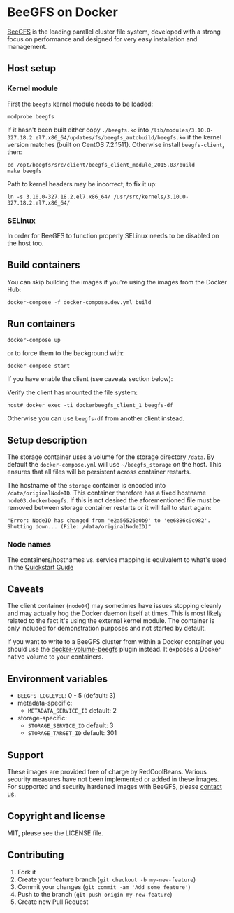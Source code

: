 # BeeGFS on Docker

[BeeGFS](http://www.beegfs.com/content/) is the leading parallel cluster file system, developed with a strong focus on performance and designed for very easy installation and management.

## Host setup

### Kernel module

First the `beegfs` kernel module needs to be loaded:

	modprobe beegfs

If it hasn't been built either copy `./beegfs.ko` into `/lib/modules/3.10.0-327.18.2.el7.x86_64/updates/fs/beegfs_autobuild/beegfs.ko`
if the kernel version matches (built on CentOS 7.2.1511).
Otherwise install `beegfs-client`, then:

	cd /opt/beegfs/src/client/beegfs_client_module_2015.03/build
	make beegfs

Path to kernel headers may be incorrect; to fix it up:

	ln -s 3.10.0-327.18.2.el7.x86_64/ /usr/src/kernels/3.10.0-327.18.2.el7.x86_64/

### SELinux

In order for BeeGFS to function properly SELinux needs to be disabled on the host too.

## Build containers

You can skip building the images if you're using the images from the Docker Hub:

	docker-compose -f docker-compose.dev.yml build

## Run containers

	docker-compose up

or to force them to the background with:

	docker-compose start

If you have enable the client (see caveats section below):

Verify the client has mounted the file system:

	host# docker exec -ti dockerbeegfs_client_1 beegfs-df

Otherwise you can use `beegfs-df` from another client instead.

## Setup description

The storage container uses a volume for the storage directory `/data`. By default
the `docker-compose.yml` will use `~/beegfs_storage` on the host. This ensures that
all files will be persistent across container restarts.

The hostname of the `storage` container is encoded into `/data/originalNodeID`. This
container therefore has a fixed hostname `node03.dockerbeegfs`. If this is not desired the
aforementioned file must be removed between storage container restarts or it will fail
to start again:

	"Error: NodeID has changed from 'e2a56526a0b9' to 'ee6886c9c982'. Shutting down... (File: /data/originalNodeID)"

### Node names

The containers/hostnames vs. service mapping is equivalent to what's used in the
[Quickstart Guide](http://www.beegfs.com/wiki/ManualInstallWalkThrough#example_setup)

## Caveats

The client container (`node04`) may sometimes have issues stopping cleanly and may
actually hog the Docker daemon itself at times. This is most likely related to the
fact it's using the external kernel module. The container is only included for
demonstration purposes and not started by default.

If you want to write to a BeeGFS cluster from within a Docker container you should
use the [docker-volume-beegfs](https://github.com/RedCoolBeans/docker-volume-beegfs) plugin instead.
It exposes a Docker native volume to your containers.

## Environment variables

- `BEEGFS_LOGLEVEL`: 0 - 5 (default: 3)
- metadata-specific:
  - `METADATA_SERVICE_ID` default: 2
- storage-specific:
  - `STORAGE_SERVICE_ID` default: 3
  - `STORAGE_TARGET_ID` default: 301

## Support

These images are provided free of charge by RedCoolBeans. Various security measures
have not been implemented or added in these images.
For supported and security hardened images with BeeGFS, please [contact us](http://www.redcoolbeans.com/contact/).

## Copyright and license

MIT, please see the LICENSE file.

## Contributing

1. Fork it
2. Create your feature branch (`git checkout -b my-new-feature`)
3. Commit your changes (`git commit -am 'Add some feature'`)
4. Push to the branch (`git push origin my-new-feature`)
5. Create new Pull Request

